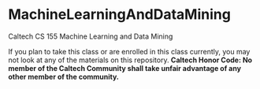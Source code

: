 # MachineLearningAndDataMining
Caltech CS 155 Machine Learning and Data Mining


If you plan to take this class or are enrolled in this class currently, you may not look at any of the materials on this repository.
<b>Caltech Honor Code:
No member of the Caltech Community shall take unfair advantage of any other member of the community.</b>
